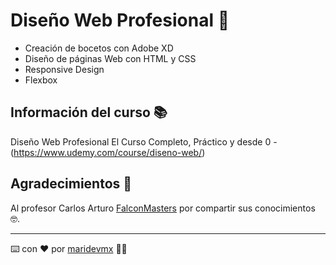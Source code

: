 # Diseño Web Profesional 🤖
* Creación de bocetos con Adobe XD
* Diseño de páginas Web con HTML y CSS
* Responsive Design
* Flexbox

## Información del curso 📚
Diseño Web Profesional El Curso Completo, Práctico y desde 0 - (https://www.udemy.com/course/diseno-web/)

## Agradecimientos 🎁
Al profesor Carlos Arturo [FalconMasters](http://www.falconmasters.com/) por compartir sus conocimientos 🤓.

---
⌨️ con ❤️ por [maridevmx](https://github.com/maridevmx) 👩‍💻
